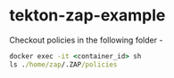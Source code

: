 # tekton-zap-example

Checkout policies in the following folder - 

```cmd
docker exec -it <container_id> sh
ls ./home/zap/.ZAP/policies
```
